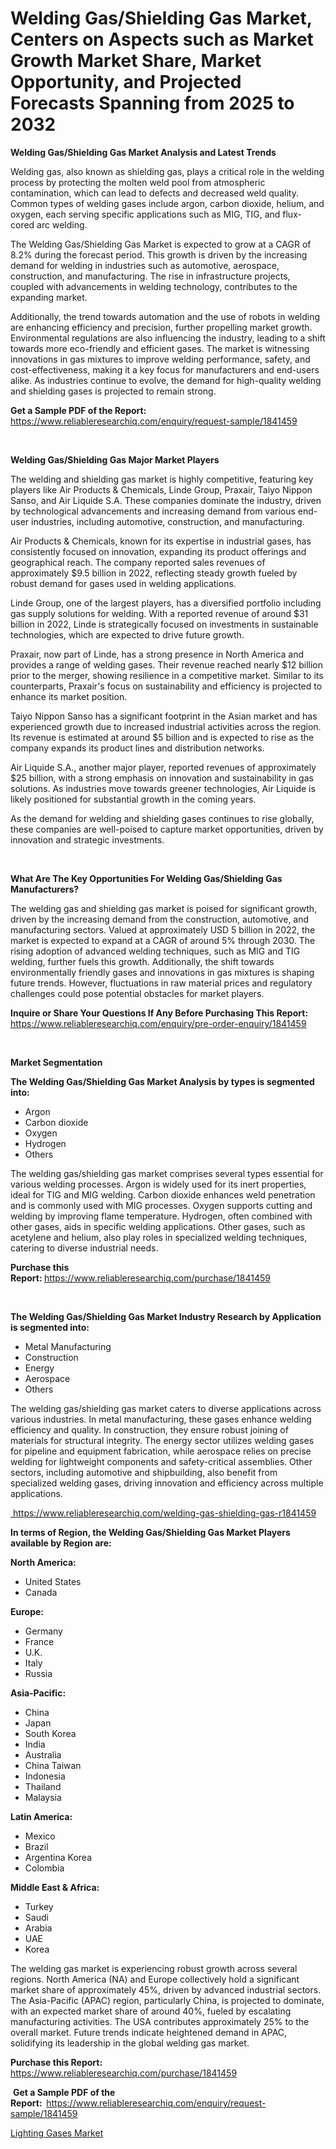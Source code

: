 <p><h1>Welding Gas/Shielding Gas Market, Centers on Aspects such as Market Growth Market Share, Market Opportunity, and Projected Forecasts Spanning from 2025 to 2032</h1></p><p><strong>Welding Gas/Shielding Gas Market Analysis and Latest Trends</strong></p>
<p><p>Welding gas, also known as shielding gas, plays a critical role in the welding process by protecting the molten weld pool from atmospheric contamination, which can lead to defects and decreased weld quality. Common types of welding gases include argon, carbon dioxide, helium, and oxygen, each serving specific applications such as MIG, TIG, and flux-cored arc welding.</p><p>The Welding Gas/Shielding Gas Market is expected to grow at a CAGR of 8.2% during the forecast period. This growth is driven by the increasing demand for welding in industries such as automotive, aerospace, construction, and manufacturing. The rise in infrastructure projects, coupled with advancements in welding technology, contributes to the expanding market. </p><p>Additionally, the trend towards automation and the use of robots in welding are enhancing efficiency and precision, further propelling market growth. Environmental regulations are also influencing the industry, leading to a shift towards more eco-friendly and efficient gases. The market is witnessing innovations in gas mixtures to improve welding performance, safety, and cost-effectiveness, making it a key focus for manufacturers and end-users alike. As industries continue to evolve, the demand for high-quality welding and shielding gases is projected to remain strong.</p></p>
<p><strong>Get a Sample PDF of the Report:&nbsp;</strong> <a href="https://www.reliableresearchiq.com/enquiry/request-sample/1841459?utm_campaign=3370&utm_medium=2&utm_source=Github&utm_content=ia&utm_term=03042025&utm_id=welding-gasshielding-gas">https://www.reliableresearchiq.com/enquiry/request-sample/1841459</a></p>
<p>&nbsp;</p>
<p><strong>Welding Gas/Shielding Gas Major Market Players</strong></p>
<p><p>The welding and shielding gas market is highly competitive, featuring key players like Air Products & Chemicals, Linde Group, Praxair, Taiyo Nippon Sanso, and Air Liquide S.A. These companies dominate the industry, driven by technological advancements and increasing demand from various end-user industries, including automotive, construction, and manufacturing.</p><p>Air Products & Chemicals, known for its expertise in industrial gases, has consistently focused on innovation, expanding its product offerings and geographical reach. The company reported sales revenues of approximately $9.5 billion in 2022, reflecting steady growth fueled by robust demand for gases used in welding applications.</p><p>Linde Group, one of the largest players, has a diversified portfolio including gas supply solutions for welding. With a reported revenue of around $31 billion in 2022, Linde is strategically focused on investments in sustainable technologies, which are expected to drive future growth.</p><p>Praxair, now part of Linde, has a strong presence in North America and provides a range of welding gases. Their revenue reached nearly $12 billion prior to the merger, showing resilience in a competitive market. Similar to its counterparts, Praxair's focus on sustainability and efficiency is projected to enhance its market position.</p><p>Taiyo Nippon Sanso has a significant footprint in the Asian market and has experienced growth due to increased industrial activities across the region. Its revenue is estimated at around $5 billion and is expected to rise as the company expands its product lines and distribution networks.</p><p>Air Liquide S.A., another major player, reported revenues of approximately $25 billion, with a strong emphasis on innovation and sustainability in gas solutions. As industries move towards greener technologies, Air Liquide is likely positioned for substantial growth in the coming years.</p><p>As the demand for welding and shielding gases continues to rise globally, these companies are well-poised to capture market opportunities, driven by innovation and strategic investments.</p></p>
<p>&nbsp;</p>
<p><strong>What Are The Key Opportunities For Welding Gas/Shielding Gas Manufacturers?</strong></p>
<p><p>The welding gas and shielding gas market is poised for significant growth, driven by the increasing demand from the construction, automotive, and manufacturing sectors. Valued at approximately USD 5 billion in 2022, the market is expected to expand at a CAGR of around 5% through 2030. The rising adoption of advanced welding techniques, such as MIG and TIG welding, further fuels this growth. Additionally, the shift towards environmentally friendly gases and innovations in gas mixtures is shaping future trends. However, fluctuations in raw material prices and regulatory challenges could pose potential obstacles for market players.</p></p>
<p><strong>Inquire or Share Your Questions If Any Before Purchasing This Report:</strong> <a href="https://www.reliableresearchiq.com/enquiry/pre-order-enquiry/1841459?utm_campaign=3370&utm_medium=2&utm_source=Github&utm_content=ia&utm_term=03042025&utm_id=welding-gasshielding-gas">https://www.reliableresearchiq.com/enquiry/pre-order-enquiry/1841459</a></p>
<p>&nbsp;</p>
<p><strong>Market Segmentation</strong></p>
<p><strong>The Welding Gas/Shielding Gas Market Analysis by types is segmented into:</strong></p>
<p><ul><li>Argon</li><li>Carbon dioxide</li><li>Oxygen</li><li>Hydrogen</li><li>Others</li></ul></p>
<p><p>The welding gas/shielding gas market comprises several types essential for various welding processes. Argon is widely used for its inert properties, ideal for TIG and MIG welding. Carbon dioxide enhances weld penetration and is commonly used with MIG processes. Oxygen supports cutting and welding by improving flame temperature. Hydrogen, often combined with other gases, aids in specific welding applications. Other gases, such as acetylene and helium, also play roles in specialized welding techniques, catering to diverse industrial needs.</p></p>
<p><strong>Purchase this Report:&nbsp;</strong><a href="https://www.reliableresearchiq.com/purchase/1841459?utm_campaign=3370&utm_medium=2&utm_source=Github&utm_content=ia&utm_term=03042025&utm_id=welding-gasshielding-gas">https://www.reliableresearchiq.com/purchase/1841459</a></p>
<p>&nbsp;</p>
<p><strong>The Welding Gas/Shielding Gas Market Industry Research by Application is segmented into:</strong></p>
<p><ul><li>Metal Manufacturing</li><li>Construction</li><li>Energy</li><li>Aerospace</li><li>Others</li></ul></p>
<p><p>The welding gas/shielding gas market caters to diverse applications across various industries. In metal manufacturing, these gases enhance welding efficiency and quality. In construction, they ensure robust joining of materials for structural integrity. The energy sector utilizes welding gases for pipeline and equipment fabrication, while aerospace relies on precise welding for lightweight components and safety-critical assemblies. Other sectors, including automotive and shipbuilding, also benefit from specialized welding gases, driving innovation and efficiency across multiple applications.</p></p>
<p><a href="https://www.reliableresearchiq.com/welding-gas-shielding-gas-r1841459?utm_campaign=3370&utm_medium=2&utm_source=Github&utm_content=ia&utm_term=03042025&utm_id=welding-gasshielding-gas">&nbsp;https://www.reliableresearchiq.com/welding-gas-shielding-gas-r1841459</a></p>
<p><strong>In terms of Region, the Welding Gas/Shielding Gas Market Players available by Region are:</strong></p>
<p>
    <p> <strong> North America: </strong>
        <ul>
            <li>United States</li>
            <li>Canada</li>
        </ul>
        </p> 
    <p> <strong> Europe: </strong>
        <ul>
            <li>Germany</li>
            <li>France</li>
            <li>U.K.</li>
            <li>Italy</li>
            <li>Russia</li>
        </ul>
        </p> 
    <p> <strong> Asia-Pacific: </strong>
        <ul>
            <li>China</li>
            <li>Japan</li>
            <li>South Korea</li>
            <li>India</li>
            <li>Australia</li>
            <li>China Taiwan</li>
            <li>Indonesia</li>
            <li>Thailand</li>
            <li>Malaysia</li>
        </ul>
        </p> 
    <p> <strong> Latin America: </strong>
        <ul>
            <li>Mexico</li>
            <li>Brazil</li>
            <li>Argentina Korea</li>
            <li>Colombia</li>
        </ul>
        </p> 
    <p> <strong> Middle East & Africa: </strong>
        <ul>
            <li>Turkey</li>
            <li>Saudi</li>
            <li>Arabia</li>
            <li>UAE</li>
            <li>Korea</li>
        </ul>
    </p>
    </p>
<p><p>The welding gas market is experiencing robust growth across several regions. North America (NA) and Europe collectively hold a significant market share of approximately 45%, driven by advanced industrial sectors. The Asia-Pacific (APAC) region, particularly China, is projected to dominate, with an expected market share of around 40%, fueled by escalating manufacturing activities. The USA contributes approximately 25% to the overall market. Future trends indicate heightened demand in APAC, solidifying its leadership in the global welding gas market.</p></p>
<p><strong>Purchase this Report: </strong><a href="https://www.reliableresearchiq.com/purchase/1841459?utm_campaign=3370&utm_medium=2&utm_source=Github&utm_content=ia&utm_term=03042025&utm_id=welding-gasshielding-gas">https://www.reliableresearchiq.com/purchase/1841459</a></p>
<p>&nbsp;<strong>Get a Sample PDF of the Report:&nbsp;&nbsp;</strong><a href="https://www.reliableresearchiq.com/enquiry/request-sample/1841459?utm_campaign=3370&utm_medium=2&utm_source=Github&utm_content=ia&utm_term=03042025&utm_id=welding-gasshielding-gas">https://www.reliableresearchiq.com/enquiry/request-sample/1841459</a></p>
<p><strong></strong></p>
<p><p><a href="https://github.com/zoccohaniech/Market-Research-Report-List-1/blob/main/lighting-gases-market.md?utm_campaign=3370&utm_medium=2&utm_source=Github&utm_content=ia&utm_term=03042025&utm_id=welding-gasshielding-gas">Lighting Gases Market</a></p></p>